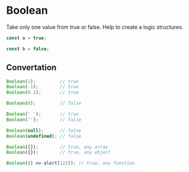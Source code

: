 # Boolean

Take only one value from true or false. Help to create a logic structures. 

```js
const a = true;

const b = false;
```

## Convertation

```js
Boolean(1);         // true
Boolean(-1);        // true
Boolean(0.1);       // true

Boolean(0);         // false

Boolean(' ');       // true
Boolean('');        // false

Boolean(null);      // false
Boolean(undefined); // false

Boolean([]);        // true, any array
Boolean({});        // true, any object

Boolean(() => alert(123)); // true, any function
```
